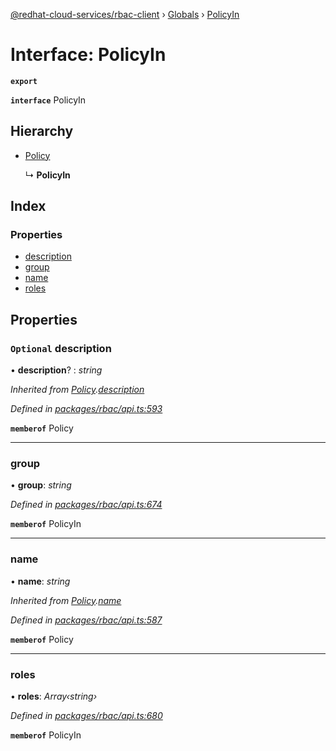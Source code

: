 [@redhat-cloud-services/rbac-client](../README.md) › [Globals](../globals.md) › [PolicyIn](policyin.md)

# Interface: PolicyIn

**`export`** 

**`interface`** PolicyIn

## Hierarchy

* [Policy](policy.md)

  ↳ **PolicyIn**

## Index

### Properties

* [description](policyin.md#optional-description)
* [group](policyin.md#group)
* [name](policyin.md#name)
* [roles](policyin.md#roles)

## Properties

### `Optional` description

• **description**? : *string*

*Inherited from [Policy](policy.md).[description](policy.md#optional-description)*

*Defined in [packages/rbac/api.ts:593](https://github.com/RedHatInsights/javascript-clients/blob/master/packages/rbac/api.ts#L593)*

**`memberof`** Policy

___

###  group

• **group**: *string*

*Defined in [packages/rbac/api.ts:674](https://github.com/RedHatInsights/javascript-clients/blob/master/packages/rbac/api.ts#L674)*

**`memberof`** PolicyIn

___

###  name

• **name**: *string*

*Inherited from [Policy](policy.md).[name](policy.md#name)*

*Defined in [packages/rbac/api.ts:587](https://github.com/RedHatInsights/javascript-clients/blob/master/packages/rbac/api.ts#L587)*

**`memberof`** Policy

___

###  roles

• **roles**: *Array‹string›*

*Defined in [packages/rbac/api.ts:680](https://github.com/RedHatInsights/javascript-clients/blob/master/packages/rbac/api.ts#L680)*

**`memberof`** PolicyIn
